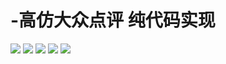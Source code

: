 # -高仿大众点评 纯代码实现
![](https://github.com/hosten1//HHPeopleCompare/raw/master/HHComparePeople/main.png)  ![](https://github.com/hosten1//HHPeopleCompare/raw/master/HHComparePeople/main1.png)
![](https://github.com/hosten1//HHPeopleCompare/raw/master/HHComparePeople/main2.png)
![](https://github.com/hosten1//HHPeopleCompare/raw/master/HHComparePeople/main3.png)
![](https://github.com/hosten1//HHPeopleCompare/raw/master/HHComparePeople/main4.png)
